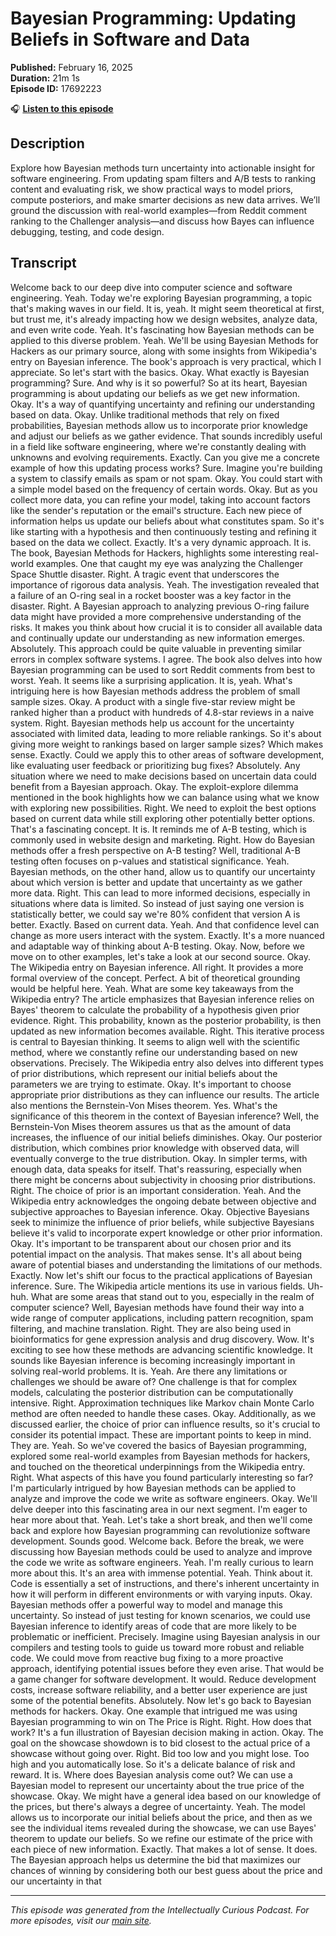 # Bayesian Programming: Updating Beliefs in Software and Data

**Published:** February 16, 2025  
**Duration:** 21m 1s  
**Episode ID:** 17692223

🎧 **[Listen to this episode](https://intellectuallycurious.buzzsprout.com/2529712/episodes/17692223-bayesian-programming-updating-beliefs-in-software-and-data)**

## Description

Explore how Bayesian methods turn uncertainty into actionable insight for software engineering. From updating spam filters and A/B tests to ranking content and evaluating risk, we show practical ways to model priors, compute posteriors, and make smarter decisions as new data arrives. We’ll ground the discussion with real-world examples—from Reddit comment ranking to the Challenger analysis—and discuss how Bayes can influence debugging, testing, and code design.

## Transcript

Welcome back to our deep dive into computer science and software engineering. Yeah. Today we're exploring Bayesian programming, a topic that's making waves in our field. It is, yeah. It might seem theoretical at first, but trust me, it's already impacting how we design websites, analyze data, and even write code. Yeah. It's fascinating how Bayesian methods can be applied to this diverse problem. Yeah. We'll be using Bayesian Methods for Hackers as our primary source, along with some insights from Wikipedia's entry on Bayesian inference. The book's approach is very practical, which I appreciate. So let's start with the basics. Okay. What exactly is Bayesian programming? Sure. And why is it so powerful? So at its heart, Bayesian programming is about updating our beliefs as we get new information. Okay. It's a way of quantifying uncertainty and refining our understanding based on data. Okay. Unlike traditional methods that rely on fixed probabilities, Bayesian methods allow us to incorporate prior knowledge and adjust our beliefs as we gather evidence. That sounds incredibly useful in a field like software engineering, where we're constantly dealing with unknowns and evolving requirements. Exactly. Can you give me a concrete example of how this updating process works? Sure. Imagine you're building a system to classify emails as spam or not spam. Okay. You could start with a simple model based on the frequency of certain words. Okay. But as you collect more data, you can refine your model, taking into account factors like the sender's reputation or the email's structure. Each new piece of information helps us update our beliefs about what constitutes spam. So it's like starting with a hypothesis and then continuously testing and refining it based on the data we collect. Exactly. It's a very dynamic approach. It is. The book, Bayesian Methods for Hackers, highlights some interesting real-world examples. One that caught my eye was analyzing the Challenger Space Shuttle disaster. Right. A tragic event that underscores the importance of rigorous data analysis. Yeah. The investigation revealed that a failure of an O-ring seal in a rocket booster was a key factor in the disaster. Right. A Bayesian approach to analyzing previous O-ring failure data might have provided a more comprehensive understanding of the risks. It makes you think about how crucial it is to consider all available data and continually update our understanding as new information emerges. Absolutely. This approach could be quite valuable in preventing similar errors in complex software systems. I agree. The book also delves into how Bayesian programming can be used to sort Reddit comments from best to worst. Yeah. It seems like a surprising application. It is, yeah. What's intriguing here is how Bayesian methods address the problem of small sample sizes. Okay. A product with a single five-star review might be ranked higher than a product with hundreds of 4.8-star reviews in a naive system. Right. Bayesian methods help us account for the uncertainty associated with limited data, leading to more reliable rankings. So it's about giving more weight to rankings based on larger sample sizes? Which makes sense. Exactly. Could we apply this to other areas of software development, like evaluating user feedback or prioritizing bug fixes? Absolutely. Any situation where we need to make decisions based on uncertain data could benefit from a Bayesian approach. Okay. The exploit-explore dilemma mentioned in the book highlights how we can balance using what we know with exploring new possibilities. Right. We need to exploit the best options based on current data while still exploring other potentially better options. That's a fascinating concept. It is. It reminds me of A-B testing, which is commonly used in website design and marketing. Right. How do Bayesian methods offer a fresh perspective on A-B testing? Well, traditional A-B testing often focuses on p-values and statistical significance. Yeah. Bayesian methods, on the other hand, allow us to quantify our uncertainty about which version is better and update that uncertainty as we gather more data. Right. This can lead to more informed decisions, especially in situations where data is limited. So instead of just saying one version is statistically better, we could say we're 80% confident that version A is better. Exactly. Based on current data. Yeah. And that confidence level can change as more users interact with the system. Exactly. It's a more nuanced and adaptable way of thinking about A-B testing. Okay. Now, before we move on to other examples, let's take a look at our second source. Okay. The Wikipedia entry on Bayesian inference. All right. It provides a more formal overview of the concept. Perfect. A bit of theoretical grounding would be helpful here. Yeah. What are some key takeaways from the Wikipedia entry? The article emphasizes that Bayesian inference relies on Bayes' theorem to calculate the probability of a hypothesis given prior evidence. Right. This probability, known as the posterior probability, is then updated as new information becomes available. Right. This iterative process is central to Bayesian thinking. It seems to align well with the scientific method, where we constantly refine our understanding based on new observations. Precisely. The Wikipedia entry also delves into different types of prior distributions, which represent our initial beliefs about the parameters we are trying to estimate. Okay. It's important to choose appropriate prior distributions as they can influence our results. The article also mentions the Bernstein-Von Mises theorem. Yes. What's the significance of this theorem in the context of Bayesian inference? Well, the Bernstein-Von Mises theorem assures us that as the amount of data increases, the influence of our initial beliefs diminishes. Okay. Our posterior distribution, which combines prior knowledge with observed data, will eventually converge to the true distribution. Okay. In simpler terms, with enough data, data speaks for itself. That's reassuring, especially when there might be concerns about subjectivity in choosing prior distributions. Right. The choice of prior is an important consideration. Yeah. And the Wikipedia entry acknowledges the ongoing debate between objective and subjective approaches to Bayesian inference. Okay. Objective Bayesians seek to minimize the influence of prior beliefs, while subjective Bayesians believe it's valid to incorporate expert knowledge or other prior information. Okay. It's important to be transparent about our chosen prior and its potential impact on the analysis. That makes sense. It's all about being aware of potential biases and understanding the limitations of our methods. Exactly. Now let's shift our focus to the practical applications of Bayesian inference. Sure. The Wikipedia article mentions its use in various fields. Uh-huh. What are some areas that stand out to you, especially in the realm of computer science? Well, Bayesian methods have found their way into a wide range of computer applications, including pattern recognition, spam filtering, and machine translation. Right. They are also being used in bioinformatics for gene expression analysis and drug discovery. Wow. It's exciting to see how these methods are advancing scientific knowledge. It sounds like Bayesian inference is becoming increasingly important in solving real-world problems. It is. Yeah. Are there any limitations or challenges we should be aware of? One challenge is that for complex models, calculating the posterior distribution can be computationally intensive. Right. Approximation techniques like Markov chain Monte Carlo method are often needed to handle these cases. Okay. Additionally, as we discussed earlier, the choice of prior can influence results, so it's crucial to consider its potential impact. These are important points to keep in mind. They are. Yeah. So we've covered the basics of Bayesian programming, explored some real-world examples from Bayesian methods for hackers, and touched on the theoretical underpinnings from the Wikipedia entry. Right. What aspects of this have you found particularly interesting so far? I'm particularly intrigued by how Bayesian methods can be applied to analyze and improve the code we write as software engineers. Okay. We'll delve deeper into this fascinating area in our next segment. I'm eager to hear more about that. Yeah. Let's take a short break, and then we'll come back and explore how Bayesian programming can revolutionize software development. Sounds good. Welcome back. Before the break, we were discussing how Bayesian methods could be used to analyze and improve the code we write as software engineers. Yeah. I'm really curious to learn more about this. It's an area with immense potential. Yeah. Think about it. Code is essentially a set of instructions, and there's inherent uncertainty in how it will perform in different environments or with varying inputs. Okay. Bayesian methods offer a powerful way to model and manage this uncertainty. So instead of just testing for known scenarios, we could use Bayesian inference to identify areas of code that are more likely to be problematic or inefficient. Precisely. Imagine using Bayesian analysis in our compilers and testing tools to guide us toward more robust and reliable code. We could move from reactive bug fixing to a more proactive approach, identifying potential issues before they even arise. That would be a game changer for software development. It would. Reduce development costs, increase software reliability, and a better user experience are just some of the potential benefits. Absolutely. Now let's go back to Bayesian methods for hackers. Okay. One example that intrigued me was using Bayesian programming to win on The Price is Right. Right. How does that work? It's a fun illustration of Bayesian decision making in action. Okay. The goal on the showcase showdown is to bid closest to the actual price of a showcase without going over. Right. Bid too low and you might lose. Too high and you automatically lose. So it's a delicate balance of risk and reward. It is. Where does Bayesian analysis come out? We can use a Bayesian model to represent our uncertainty about the true price of the showcase. Okay. We might have a general idea based on our knowledge of the prices, but there's always a degree of uncertainty. Yeah. The model allows us to incorporate our initial beliefs about the price, and then as we see the individual items revealed during the showcase, we can use Bayes' theorem to update our beliefs. So we refine our estimate of the price with each piece of new information. Exactly. That makes a lot of sense. It does. The Bayesian approach helps us determine the bid that maximizes our chances of winning by considering both our best guess about the price and our uncertainty in that

---
*This episode was generated from the Intellectually Curious Podcast. For more episodes, visit our [main site](https://intellectuallycurious.buzzsprout.com).*
